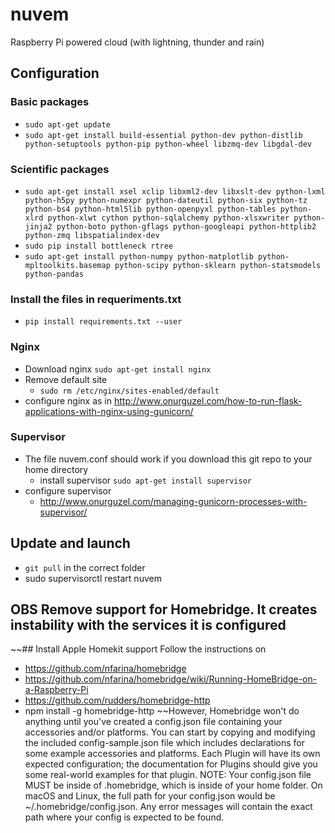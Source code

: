 # nuvem
Raspberry Pi powered cloud (with lightning, thunder and rain)

## Configuration
### Basic packages
* `sudo apt-get update`
* `sudo apt-get install build-essential python-dev python-distlib python-setuptools python-pip python-wheel libzmq-dev libgdal-dev`

### Scientific packages
* `sudo apt-get install xsel xclip libxml2-dev libxslt-dev python-lxml python-h5py python-numexpr python-dateutil python-six python-tz python-bs4 python-html5lib python-openpyxl python-tables python-xlrd python-xlwt cython python-sqlalchemy python-xlsxwriter python-jinja2 python-boto python-gflags python-googleapi python-httplib2 python-zmq libspatialindex-dev`
* `sudo pip install bottleneck rtree`
* `sudo apt-get install python-numpy python-matplotlib python-mpltoolkits.basemap python-scipy python-sklearn python-statsmodels python-pandas`

### Install the files in requeriments.txt
* `pip install requirements.txt --user`

### Nginx
* Download nginx `sudo apt-get install nginx`
* Remove default site
    * `sudo rm /etc/nginx/sites-enabled/default`
* configure nginx as in http://www.onurguzel.com/how-to-run-flask-applications-with-nginx-using-gunicorn/

### Supervisor
* The file nuvem.conf should work if you download this git repo to your home directory
    * install supervisor `sudo apt-get install supervisor`
* configure supervisor
    * http://www.onurguzel.com/managing-gunicorn-processes-with-supervisor/


## Update and launch
* `git pull` in the correct folder
* sudo supervisorctl restart nuvem

## OBS Remove support for Homebridge. It creates instability with the services it is configured
~~## Install Apple Homekit support
Follow the instructions on
* https://github.com/nfarina/homebridge
* https://github.com/nfarina/homebridge/wiki/Running-HomeBridge-on-a-Raspberry-Pi
* https://github.com/rudders/homebridge-http
* npm install -g homebridge-http
~~However, Homebridge won't do anything until you've created a config.json file containing your accessories and/or platforms. You can start by copying and modifying the included config-sample.json file which includes declarations for some example accessories and platforms. Each Plugin will have its own expected configuration; the documentation for Plugins should give you some real-world examples for that plugin.
NOTE: Your config.json file MUST be inside of .homebridge, which is inside of your home folder. On macOS and Linux, the full path for your config.json would be ~/.homebridge/config.json. Any error messages will contain the exact path where your config is expected to be found.
